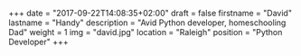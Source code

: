 +++
date = "2017-09-22T14:08:35+02:00"
draft = false
firstname = "David"
lastname = "Handy"
description = "Avid Python developer, homeschooling Dad"
weight = 1
img = "david.jpg"
location = "Raleigh"
position = "Python Developer"
+++
